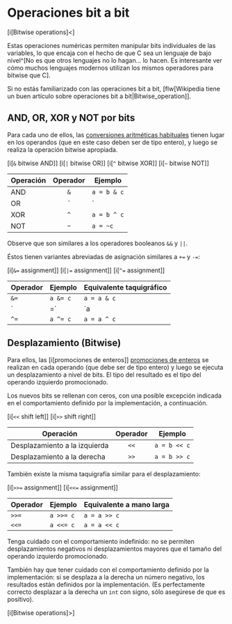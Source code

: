 <!-- Beej's guide to C

# vim: ts=4:sw=4:nosi:et:tw=72
-->

# Operaciones bit a bit

[i[Bitwise operations]<]

Estas operaciones numéricas permiten manipular bits individuales de las variables, lo que encaja
con el hecho de que C sea un lenguaje de bajo nivel^[No es que otros lenguajes no lo hagan...
lo hacen. Es interesante ver cómo muchos lenguajes modernos utilizan los mismos operadores
para bitwise que C].

Si no estás familiarizado con las operaciones bit a bit, [flw[Wikipedia tiene un buen artículo
sobre operaciones bit a bit|Bitwise_operation]].

## AND, OR, XOR y NOT por bits

Para cada uno de ellos, las [conversiones aritméticas habituales](#usual-arithmetic-conversions) tienen lugar en los operandos (que en este caso deben ser de tipo entero), y luego se realiza la operación bitwise apropiada.

[i[`&` bitwise AND]]
[i[`|` bitwise OR]]
[i[`^` bitwise XOR]]
[i[`~` bitwise NOT]]

|Operación|Operador|Ejemplo|
|-|:-:|-|
|AND|`&`|`a = b & c`|
|OR|`|`|`a = b | c`|
|XOR|`^`|`a = b ^ c`|
|NOT|`~`|`a = ~c`|

Observe que son similares a los operadores booleanos `&&` y `||`.

Éstos tienen variantes abreviadas de asignación similares a `+=` y `-=`:

[i[`&=` assignment]]
[i[`|=` assignment]]
[i[`^=` assignment]]

|Operador|Ejemplo|Equivalente taquigráfico|
|-|-|-|
|`&=`|`a &= c`|`a = a & c`|
|`|=`|`a |= c`|`a = a | c`|
|`^=`|`a ^= c`|`a = a ^ c`|

## Desplazamiento (Bitwise)

Para ellos, las [i[promociones de enteros]] [promociones de enteros](#integer-promotions)  se
realizan en cada operando (que debe ser de tipo entero) y luego se ejecuta un desplazamiento
a nivel de bits. El tipo del resultado es el tipo del operando izquierdo promocionado.

Los nuevos bits se rellenan con ceros, con una posible excepción indicada en el comportamiento
definido por la implementación, a continuación.

[i[`<<` shift left]]
[i[`>>` shift right]]

|Operación|Operador|Ejemplo|
|-|:-:|-|
|Desplazamiento a la izquierda|`<<`|`a = b << c`|
|Desplazamiento a la derecha|`>>`|`a = b >> c`|

También existe la misma taquigrafía similar para el desplazamiento:

[i[`>>=` assignment]]
[i[`<<=` assignment]]

|Operador|Ejemplo|Equivalente a mano larga|
|-|-|-|
|`>>=`|`a >>= c`|`a = a >> c`|
|`<<=`|`a <<= c`|`a = a << c`|

Tenga cuidado con el comportamiento indefinido: no se permiten desplazamientos negativos
ni desplazamientos mayores que el tamaño del operando izquierdo promocionado.

También hay que tener cuidado con el comportamiento definido por la implementación: si se desplaza
a la derecha un número negativo, los resultados están definidos por la implementación.
(Es perfectamente correcto desplazar a la derecha un `int` con signo, sólo asegúrese
de que es positivo).

[i[Bitwise operations]>]
